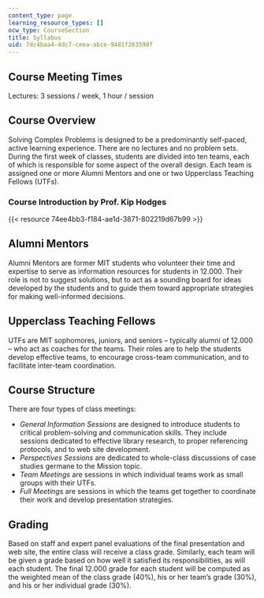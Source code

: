 ```yaml
---
content_type: page
learning_resource_types: []
ocw_type: CourseSection
title: Syllabus
uid: 7dc4baa4-4dc7-ceea-abce-9481f263598f
---
```


Course Meeting Times
--------------------

Lectures: 3 sessions / week, 1 hour / session

Course Overview
---------------

Solving Complex Problems is designed to be a predominantly self-paced, active learning experience. There are no lectures and no problem sets. During the first week of classes, students are divided into ten teams, each of which is responsible for some aspect of the overall design. Each team is assigned one or more Alumni Mentors and one or two Upperclass Teaching Fellows (UTFs).

### Course Introduction by Prof. Kip Hodges

{{< resource 74ee4bb3-f184-ae1d-3871-802219d67b99 >}}

Alumni Mentors
--------------

Alumni Mentors are former MIT students who volunteer their time and expertise to serve as information resources for students in 12.000. Their role is not to suggest solutions, but to act as a sounding board for ideas developed by the students and to guide them toward appropriate strategies for making well-informed decisions.

Upperclass Teaching Fellows
---------------------------

UTFs are MIT sophomores, juniors, and seniors – typically alumni of 12.000 – who act as coaches for the teams. Their roles are to help the students develop effective teams, to encourage cross-team communication, and to facilitate inter-team coordination.

Course Structure
----------------

There are four types of class meetings:

*   _General Information Sessions_ are designed to introduce students to critical problem-solving and communication skills. They include sessions dedicated to effective library research, to proper referencing protocols, and to web site development.
*   _Perspectives Sessions_ are dedicated to whole-class discussions of case studies germane to the Mission topic.
*   _Team Meetings_ are sessions in which individual teams work as small groups with their UTFs.
*   _Full Meetings_ are sessions in which the teams get together to coordinate their work and develop presentation strategies.

Grading
-------

Based on staff and expert panel evaluations of the final presentation and web site, the entire class will receive a class grade. Similarly, each team will be given a grade based on how well it satisfied its responsibilities, as will each student. The final 12.000 grade for each student will be computed as the weighted mean of the class grade (40%), his or her team’s grade (30%), and his or her individual grade (30%).